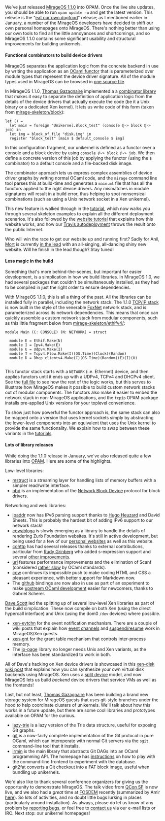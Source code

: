 We've just released [MirageOS 1.1.0](https://github.com/ocaml/opam-repository/pull/1655) into OPAM.  Once the
live site updates, you should be able to run `opam update -u` and get the latest
version.  This release is the "[eat our own
dogfood](http://en.wikipedia.org/wiki/Eating_your_own_dog_food)" release; as I
mentioned earlier in January, a number of the MirageOS developers have decided to
shift our own personal homepages onto MirageOS.  There's nothing better than
using our own tools to find all the little annoyances and shortcomings, and so
MirageOS 1.1.0 contains some significant usability and structural improvements
for building unikernels.

#### Functional combinators to build device drivers

MirageOS separates the
application logic from the concrete backend in use by writing the application
as an [OCaml functor](https://realworldocaml.org/v1/en/html/functors.html)
that is parameterized over module types that represent the device driver
signature.  All of the module types used in MirageOS can be browsed in [one
source file](https://github.com/mirage/mirage/blob/1.1.0/types/V1.mli).

In MirageOS 1.1.0, [Thomas Gazagnaire](http://gazagnaire.org/) implemented a
a [combinator library](https://github.com/mirage/mirage/blob/1.1.0/lib/mirage.mli#L28)
that makes it easy to separate the definition of application logic from the details
of the device drivers that actually execute the code (be it a Unix binary or a
dedicated Xen kernel).  It lets us write code of this form
(taken from [mirage-skeleton/block](https://github.com/mirage/mirage-skeleton/tree/master/block)):

```
let () =
  let main = foreign "Unikernel.Block_test" (console @-> block @-> job) in
  let img = block_of_file "disk.img" in
  register "block_test" [main $ default_console $ img]
```

In this configuration fragment, our unikernel is defined as a functor over a
console and a block device by using `console @-> block @-> job`.  We then
define a concrete version of this job by applying the functor (using the `$`
combinator) to a default console and a file-backed disk image.

The combinator approach lets us express complex assemblies of device driver
graphs by writing normal OCaml code, and the `mirage` command line tool
parses this at build-time and generates a `main.ml` file that has all the
functors applied to the right device drivers. Any mismatches in module signatures
will result in a build error, thus helping to spot nonsensical combinations
(such as using a Unix network socket in a Xen unikernel).

This new feature is walked through in the [tutorial](/docs/hello-world), which
now walks you through several skeleton examples to explain all the different
deployment scenarios.  It's also followed by the [website tutorial](/docs/mirage-www)
that explains how this website works, and how our [Travis autodeployment](/docs/deploying-via-ci)
throws the result onto the public Internet.

Who will win the race to get our website up and running first?  Sadly for Anil,
[Mort](http://www.cs.nott.ac.uk/~rmm/) is currently [in the
lead](https://github.com/mor1/mort-www) with an all-singing, all-dancing shiny
new website.  Will he finish in the lead though? Stay tuned!

#### Less magic in the build

Something that's more behind-the-scenes, but important for easier development,
is a simplication in how we build libraries.  In MirageOS 1.0, we had several
packages that couldn't be simultaneously installed, as they had to be compiled 
in just the right order to ensure dependencies.

With MirageOS 1.1.0, this is all a thing of the past.  All the libraries can
be installed fully in parallel, including the network stack.  The 1.1.0
[TCP/IP stack](https://github.com/mirage/mirage-tcpip) is now built in the
style of the venerable [FoxNet](http://www.cs.cmu.edu/~fox/foxnet.html) network
stack, and is parameterized across its network dependencies.  This means
that once can quickly assemble a custom network stack from modular components,
such as this little fragment below from [mirage-skeleton/ethifv4/](https://github.com/mirage/mirage-skeleton/blob/master/ethifv4/unikernel.ml):

```
module Main (C: CONSOLE) (N: NETWORK) = struct

  module E = Ethif.Make(N)
  module I = Ipv4.Make(E)
  module U = Udpv4.Make(I)
  module T = Tcpv4.Flow.Make(I)(OS.Time)(Clock)(Random)
  module D = Dhcp_clientv4.Make(C)(OS.Time)(Random)(E)(I)(U)
  
```

This functor stack starts with a `NETWORK` (i.e. Ethernet) device, and then applies
functors until it ends up with a UDPv4, TCPv4 and DHCPv4 client.  See the [full
file](https://github.com/mirage/mirage-skeleton/blob/master/ethifv4/unikernel.ml)
to see how the rest of the logic works, but this serves to illustrate how
MirageOS makes it possible to build custom network stacks out of modular
components.  The functors also make it easier to embed the network stack in
non-MirageOS applications, and the `tcpip` OPAM package installs pre-applied Unix
versions for your toplevel convenience.

To show just how powerful the functor approach is, the same stack can also
be mapped onto a version that uses kernel sockets simply by abstracting the
lower-level components into an equivalent that uses the Unix kernel to provide
the same functionality.  We explain how to swap between these variants in
the [tutorials](/wiki/hello-world).

#### Lots of library releases

While doing the 1.1.0 release in January, we've also released quite a few libraries
into [OPAM](https://opam.ocaml.org).  Here are some of the highlights.

Low-level libraries:

* [mstruct](https://github.com/samoht/ocaml-mstruct/) is a streaming layer for handling lists of memory buffers with a simpler read/write interface.
* [nbd](https://github.com/xapi-project/nbd/) is an implementation of the [Network Block Device](http://en.wikipedia.org/wiki/Network_block_device) protocol for block drivers.

Networking and web libraries:

* [ipaddr](https://github.com/mirage/ocaml-ipaddr) now has IPv6 parsing support thanks to [Hugo Heuzard](https://github.com/hhugo/) and David Sheets.  This is probably the hardest bit of adding IPv6 support to our network stack!
* [cowabloga](https://github.com/mirage/cowabloga) is slowly emerging as a library to handle the details of rendering Zurb Foundation websites.  It's still in active development, but being used for a few of our [personal websites](https://github.com/mor1/mort-www) as well as this website.
* [cohttp](https://github.com/avsm/ocaml-cohttp) has had several releases thanks to external contributions, particular from [Rudy Grinberg](https://github.com/rgrinberg) who added s-expression support and several [other improvements](https://github.com/avsm/ocaml-cohttp/blob/master/CHANGES).
* [uri](https://github.com/avsm/ocaml-uri) features performance improvements and the elimination of Scanf (considered [rather slow](http://www.lexifi.com/blog/note-about-performance-printf-and-format) by OCaml standards).
* [cow](https://github.com/mirage/ocaml-cow) continues its impossible push to make coding HTML and CSS a pleasant experience, with better support for Markdown now.
* The [github](https://github.com/avsm/ocaml-github) bindings are now also in use as part of an experiment to make [upstream OCaml development](http://gallium.inria.fr/blog/patch-review-on-github/) easier for newcomers, thanks to Gabriel Scherer.

[Dave Scott](http://dave.recoil.org) led the splitting up of several low-level Xen libraries as part of the build simplication.  These now compile on both Xen (using the direct hypercall interface) and Unix (using the dom0 `/dev` devices) where possible.
* [xen-evtchn](https://github.com/xapi-project/ocaml-evtchn) for the event notification mechanism. There are a couple of wiki posts that explain how [event channels](/wiki/xen-events) and [suspend/resume](/wiki/xen-suspend) work in MirageOS/Xen guests.
* [xen-gnt](https://github.com/xapi-project/ocaml-gnt) for the grant table mechanism that controls inter-process memory.
* The [io-page](https://github.com/mirage/io-page) library no longer needs Unix and Xen variants, as the interface has been standardized to work in both.

All of Dave's hacking on Xen device drivers is showcased in this [xen-disk wiki post](http://openmirage.org/wiki/xen-synthesize-virtual-disk) that 
explains how you can synthesize your own virtual disk backends using MirageOS.  Xen uses a [split device](https://www.usenix.org/legacy/event/usenix05/tech/general/full_papers/short_papers/warfield/warfield.pdf) model,
and now MirageOS lets us build *backend* device drivers that service VMs as well as the frontends!

Last, but not least, [Thomas Gazagnaire](http://gazagnaire.org) has been building a brand new storage system for MirageOS guests that uses git-style branches under the hood to help coordinate clusters of unikernels.  We'll talk about how this works in a future update, but there are some cool libraries and prototypes available on OPAM for the curious.

* [lazy-trie](https://github.com/samoht/ocaml-lazy-trie/) is a lazy version of the Trie data structure, useful for exposing Git graphs.
* [git](https://github.com/samoht/ocaml-git) is a now-fairly complete implementation of the Git protocol in pure OCaml, which can interoperate with normal Git servers via the `ogit` command-line tool that it installs.
* [irmin](https://github.com/mirage/irmin) is the main library that abstracts Git DAGs into an OCaml programming API.  The homepage has [instructions](https://github.com/mirage/irmin/wiki/Getting-Started) on how to play with the command-line frontend to experiment with the database.
* [git2fat](https://github.com/samoht/git2fat) converts a Git checkout into a FAT block image, useful when bundling up unikernels.

We'd also like to thank several conference organizers for giving us the opportunity to demonstrate MirageOS.  The talk video from [QCon SF](http://www.infoq.com/presentations/mirage-os) is now live, and we also had a *great* time at [FOSDEM](http://fosdem.org) recently (summarized by Amir [here](http://nymote.org/blog/2014/fosdem-summary/)). 
So lots of activities, and no doubt little bugs lurking in places (particularly around installation).  As always, please do let us know of any problem by [reporting bugs](https://github.com/mirage/mirage/issues), or feel free to [contact us](/community) via our e-mail lists or IRC.  Next stop: our unikernel homepages!

